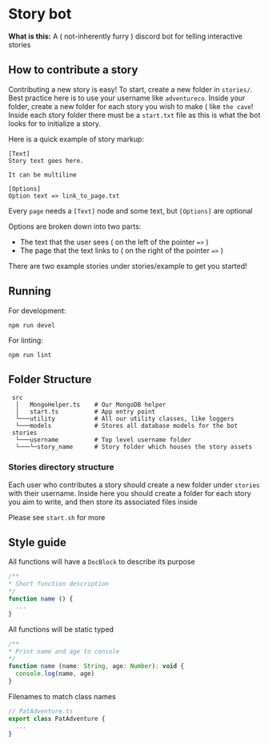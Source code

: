 # Story bot

**What is this:**
A ( not-inherently furry ) discord bot for telling interactive stories

## How to contribute a story
Contributing a new story is easy! To start, create a new folder in `stories/`. Best practice here is to use your username like `adventureco`. Inside your folder, create a new folder for each story you wish to make ( like `the cave`! Inside each story folder there must be a `start.txt` file as this is what the bot looks for to initialize a story.

Here is a quick example of story markup:
```
[Text]
Story text goes here.

It can be multiline

[Options]
Option text => link_to_page.txt
```

Every `page` needs a `[Text]` node and some text, but `[Options]` are optional

Options are broken down into two parts:
- The text that the user sees ( on the left of the pointer `=>` )
- The page that the text links to ( on the right of the pointer `=>` )

There are two example stories under stories/example to get you started! 

## Running
For development:
```
npm run devel
```

For linting:
```
npm run lint
```

## Folder Structure
```
 src
  │   MongoHelper.ts    # Our MongoDB helper
  │   start.ts          # App entry point
  └───utility           # All our utility classes, like loggers
  └───models            # Stores all database models for the bot
 stories
  └───username          # Top level username folder
  └───└─story_name      # Story folder which houses the story assets

```

### Stories directory structure
Each user who contributes a story should create a new folder under `stories` with their username. Inside here you should create a folder for each story you aim to write, and then store its associated files inside

Please see `start.sh` for more

## Style guide
All functions will have a `DocBlock` to describe its purpose
```js
/**
* Short function description
*/
function name () {
  ...
}
```

All functions will be static typed
```js
/**
* Print name and age to console
*/
function name (name: String, age: Number): void {
  console.log(name, age)
}
```

Filenames to match class names
```js
// PatAdventure.ts
export class PatAdventure {
  ...
}
```
